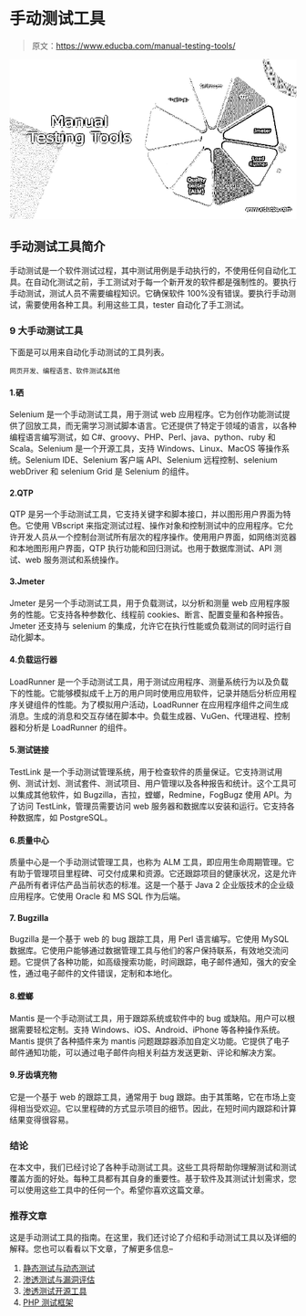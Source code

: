# 手动测试工具

> 原文：<https://www.educba.com/manual-testing-tools/>

![Manual Testing Tools](img/5d1e53934bc99b5bde88bdcb4300b7ff.png)



## 手动测试工具简介

手动测试是一个软件测试过程，其中测试用例是手动执行的，不使用任何自动化工具。在自动化测试之前，手工测试对于每一个新开发的软件都是强制性的。要执行手动测试，测试人员不需要编程知识。它确保软件 100%没有错误。要执行手动测试，需要使用各种工具。利用这些工具，tester 自动化了手工测试。

### 9 大手动测试工具

下面是可以用来自动化手动测试的工具列表。

<small>网页开发、编程语言、软件测试&其他</small>

#### 1.硒

Selenium 是一个手动测试工具，用于测试 web 应用程序。它为创作功能测试提供了回放工具，而无需学习测试脚本语言。它还提供了特定于领域的语言，以各种编程语言编写测试，如 C#、groovy、PHP、Perl、java、python、ruby 和 Scala。Selenium 是一个开源工具，支持 Windows、Linux、MacOS 等操作系统。Selenium IDE、Selenium 客户端 API、Selenium 远程控制、selenium webDriver 和 selenium Grid 是 Selenium 的组件。

#### 2.QTP

QTP 是另一个手动测试工具，它支持关键字和脚本接口，并以图形用户界面为特色。它使用 VBscript 来指定测试过程、操作对象和控制测试中的应用程序。它允许开发人员从一个控制台测试所有层次的程序操作。使用用户界面，如网络浏览器和本地图形用户界面，QTP 执行功能和回归测试。也用于数据库测试、API 测试、web 服务测试和系统操作。

#### 3.Jmeter

Jmeter 是另一个手动测试工具，用于负载测试，以分析和测量 web 应用程序服务的性能。它支持各种参数化、线程前 cookies、断言、配置变量和各种报告。Jmeter 还支持与 selenium 的集成，允许它在执行性能或负载测试的同时运行自动化脚本。

#### 4.负载运行器

LoadRunner 是一个手动测试工具，用于测试应用程序、测量系统行为以及负载下的性能。它能够模拟成千上万的用户同时使用应用软件，记录并随后分析应用程序关键组件的性能。为了模拟用户活动，LoadRunner 在应用程序组件之间生成消息。生成的消息和交互存储在脚本中。负载生成器、VuGen、代理进程、控制器和分析是 LoadRunner 的组件。

#### 5.测试链接

TestLink 是一个手动测试管理系统，用于检查软件的质量保证。它支持测试用例、测试计划、测试套件、测试项目、用户管理以及各种报告和统计。这个工具可以集成其他软件，如 Bugzilla，吉拉，螳螂，Redmine，FogBugz 使用 API。为了访问 TestLink，管理员需要访问 web 服务器和数据库以安装和运行。它支持各种数据库，如 PostgreSQL。

#### 6.质量中心

质量中心是一个手动测试管理工具，也称为 ALM 工具，即应用生命周期管理。它有助于管理项目里程碑、可交付成果和资源。它还跟踪项目的健康状况，这是允许产品所有者评估产品当前状态的标准。这是一个基于 Java 2 企业版技术的企业级应用程序。它使用 Oracle 和 MS SQL 作为后端。

#### 7\. Bugzilla

Bugzilla 是一个基于 web 的 bug 跟踪工具，用 Perl 语言编写。它使用 MySQL 数据库。它使用户能够通过数据管理工具与他们的客户保持联系，有效地交流问题。它提供了各种功能，如高级搜索功能，时间跟踪，电子邮件通知，强大的安全性，通过电子邮件的文件错误，定制和本地化。

#### 8.螳螂

Mantis 是一个手动测试工具，用于跟踪系统或软件中的 bug 或缺陷。用户可以根据需要轻松定制。支持 Windows、iOS、Android、iPhone 等各种操作系统。Mantis 提供了各种插件来为 mantis 问题跟踪器添加自定义功能。它提供了电子邮件通知功能，可以通过电子邮件向相关利益方发送更新、评论和解决方案。

#### 9.牙齿填充物

它是一个基于 web 的跟踪工具，通常用于 bug 跟踪。由于其策略，它在市场上变得相当受欢迎。它以里程碑的方式显示项目的细节。因此，在短时间内跟踪和计算结果变得很容易。

### 结论

在本文中，我们已经讨论了各种手动测试工具。这些工具将帮助你理解测试和测试覆盖方面的好处。每种工具都有其自身的重要性。基于软件及其测试计划需求，您可以使用这些工具中的任何一个。希望你喜欢这篇文章。

### 推荐文章

这是手动测试工具的指南。在这里，我们还讨论了介绍和手动测试工具以及详细的解释。您也可以看看以下文章，了解更多信息–

1.  [静态测试与动态测试](https://www.educba.com/static-testing-vs-dynamic-testing/)
2.  [渗透测试与漏洞评估](https://www.educba.com/penetration-testing-vs-vulnerability-assessment/)
3.  [渗透测试开源工具](https://www.educba.com/penetration-testing-open-source-tools/)
4.  [PHP 测试框架](https://www.educba.com/php-testing-framework/)





